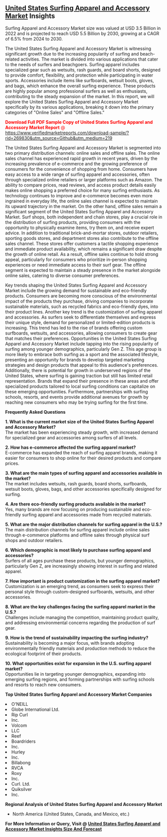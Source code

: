 <h2><a href="https://www.verifiedmarketreports.com/download-sample/?rid=269830&amp;utm_source=Github&amp;utm_medium=219" target="_blank">United States Surfing Apparel and Accessory Market</a> Insights</h2><p>Surfing Apparel and Accessory Market size was valued at USD 3.5 Billion in 2022 and is projected to reach USD 5.5 Billion by 2030, growing at a CAGR of 6.5% from 2024 to 2030.</p><p> <p>The United States Surfing Apparel and Accessory Market is witnessing significant growth due to the increasing popularity of surfing and beach-related activities. The market is divided into various applications that cater to the needs of surfers and beachgoers. Surfing apparel includes specialized gear such as wetsuits, rash guards, and board shorts, designed to provide comfort, flexibility, and protection while participating in water sports. Accessories include items like surfboards, wetsuit boots, gloves, and bags, which enhance the overall surfing experience. These products are highly popular among professional surfers as well as enthusiasts, contributing to the steady expansion of the market. In this report, we will explore the United States Surfing Apparel and Accessory Market specifically by its various applications, breaking it down into the primary categories of "Online Sales" and "Offline Sales." <p><span class=""><span style="color: #ff0000;"><strong>Download Full PDF Sample Copy of United States Surfing Apparel and Accessory Market Report</strong> @ </span><a href="https://www.verifiedmarketreports.com/download-sample/?rid=269830&amp;utm_source=Github&amp;utm_medium=219" target="_blank">https://www.verifiedmarketreports.com/download-sample/?rid=269830&amp;utm_source=Github&amp;utm_medium=219</a></span></p></p> <p>The United States Surfing Apparel and Accessory Market is segmented into two primary distribution channels: online sales and offline sales. The online sales channel has experienced rapid growth in recent years, driven by the increasing prevalence of e-commerce and the growing preference of consumers for the convenience of shopping from home. Consumers have easy access to a wide range of surfing apparel and accessories, often through specialized online retailers or larger platforms such as Amazon. The ability to compare prices, read reviews, and access product details easily makes online shopping a preferred choice for many surfing enthusiasts. As technology continues to improve and e-commerce becomes even more ingrained in everyday life, the online sales channel is expected to maintain its upward trajectory in the market. On the other hand, offline sales remain a significant segment of the United States Surfing Apparel and Accessory Market. Surf shops, both independent and chain stores, play a crucial role in the distribution of surfing products, providing consumers with the opportunity to physically examine items, try them on, and receive expert advice. In addition to traditional brick-and-mortar stores, outdoor retailers, sporting goods stores, and department stores also contribute to the offline sales channel. These stores offer customers a tactile shopping experience and immediate product availability, which remains a significant draw despite the growth of online retail. As a result, offline sales continue to hold strong appeal, particularly for consumers who prioritize in-person shopping experiences or need immediate access to their surf gear. The offline segment is expected to maintain a steady presence in the market alongside online sales, catering to diverse consumer preferences.</p> <p>Key trends shaping the United States Surfing Apparel and Accessory Market include the growing demand for sustainable and eco-friendly products. Consumers are becoming more conscious of the environmental impact of the products they purchase, driving companies to incorporate sustainable materials, such as recycled fabrics and eco-friendly dyes, into their product lines. Another key trend is the customization of surfing apparel and accessories. As surfers seek to differentiate themselves and express their unique style, demand for personalized or limited-edition products is increasing. This trend has led to the rise of brands offering custom surfboards, wetsuits, and accessories, allowing consumers to create gear that matches their preferences. Opportunities in the United States Surfing Apparel and Accessory Market include tapping into the rising popularity of surfing among younger demographics, particularly Gen Z. This age group is more likely to embrace both surfing as a sport and the associated lifestyle, presenting an opportunity for brands to develop targeted marketing strategies and design products that appeal to this audience's preferences. Additionally, there is potential for growth in underserved regions of the United States, where surfing is gaining traction but still has limited retail representation. Brands that expand their presence in these areas and offer specialized products tailored to local surfing conditions can capitalize on these emerging opportunities. Furthermore, partnerships with surfing schools, resorts, and events provide additional avenues for growth by reaching new consumers who may be trying surfing for the first time.</p> <p><b>Frequently Asked Questions</b></p> <p><b>1. What is the current market size of the United States Surfing Apparel and Accessory Market?</b><br> The market has been experiencing steady growth, with increased demand for specialized gear and accessories among surfers of all levels. </p> <p><b>2. How has e-commerce affected the surfing apparel market?</b><br> E-commerce has expanded the reach of surfing apparel brands, making it easier for consumers to shop online for their desired products and compare prices. </p> <p><b>3. What are the main types of surfing apparel and accessories available in the market?</b><br> The market includes wetsuits, rash guards, board shorts, surfboards, wetsuit boots, gloves, bags, and other accessories specifically designed for surfing. </p> <p><b>4. Are there eco-friendly surfing products available in the market?</b><br> Yes, many brands are now focusing on producing sustainable and eco-friendly surfing apparel and accessories made from recycled materials. </p> <p><b>5. What are the major distribution channels for surfing apparel in the U.S.?</b><br> The main distribution channels for surfing apparel include online sales through e-commerce platforms and offline sales through physical surf shops and outdoor retailers. </p> <p><b>6. Which demographic is most likely to purchase surfing apparel and accessories?</b><br> Surfers of all ages purchase these products, but younger demographics, particularly Gen Z, are increasingly showing interest in surfing and related apparel. </p> <p><b>7. How important is product customization in the surfing apparel market?</b><br> Customization is an emerging trend, as consumers seek to express their personal style through custom-designed surfboards, wetsuits, and other accessories. </p> <p><b>8. What are the key challenges facing the surfing apparel market in the U.S.?</b><br> Challenges include managing the competition, maintaining product quality, and addressing environmental concerns regarding the production of surf gear. </p> <p><b>9. How is the trend of sustainability impacting the surfing industry?</b><br> Sustainability is becoming a major focus, with brands adopting environmentally friendly materials and production methods to reduce the ecological footprint of their products. </p> <p><b>10. What opportunities exist for expansion in the U.S. surfing apparel market?</b><br> Opportunities lie in targeting younger demographics, expanding into emerging surfing regions, and forming partnerships with surfing schools and resorts to reach new consumers. </p> </p><p><strong>Top United States Surfing Apparel and Accessory Market Companies</strong></p><div data-test-id=""><p><li>O'NEILL</li><li> Globe International Ltd.</li><li> Rip Curl</li><li> Inc.</li><li> Volcom</li><li> LLC</li><li> Reef</li><li> Boardriders</li><li> Inc.</li><li> Hurley</li><li> Inc.</li><li> Billabong</li><li> RVCA</li><li> Roxy</li><li> Inc.</li><li> Curl. Ltd.</li><li> Quiksilver</li><li> Inc.</li></p><div><strong>Regional Analysis of&nbsp;United States Surfing Apparel and Accessory Market</strong></div><ul><li dir="ltr"><p dir="ltr">North America&nbsp;(United States, Canada, and Mexico, etc.)</p></li></ul><p><strong>For More Information or Query, Visit @&nbsp;</strong><strong><a href="https://www.verifiedmarketreports.com/product/surfing-apparel-and-accessory-market/?utm_source=Github&amp;utm_medium=219" target="_blank">United States Surfing Apparel and Accessory Market Insights Size And Forecast</a></strong></p></div>
